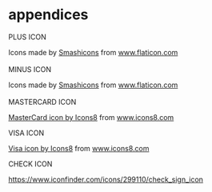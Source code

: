 # appendices
PLUS ICON<div>Icons made by <a href="https://www.flaticon.com/authors/smashicons" title="Smashicons">Smashicons</a> from <a href="https://www.flaticon.com/" title="Flaticon">www.flaticon.com</a></div><br>
MINUS ICON
<div>Icons made by <a href="https://www.flaticon.com/authors/smashicons" title="Smashicons">Smashicons</a> from <a href="https://www.flaticon.com/" title="Flaticon">www.flaticon.com</a></div><br>
MASTERCARD ICON<br>

<a href="https://icons8.com/icon/70558/mastercard">MasterCard icon by Icons8</a>
from www.icons8.com

VISA ICON

<a href="https://icons8.com/icon/jrULb7fkrnXf/visa">Visa icon by Icons8</a>
from www.icons8.com

CHECK ICON

https://www.iconfinder.com/icons/299110/check_sign_icon

